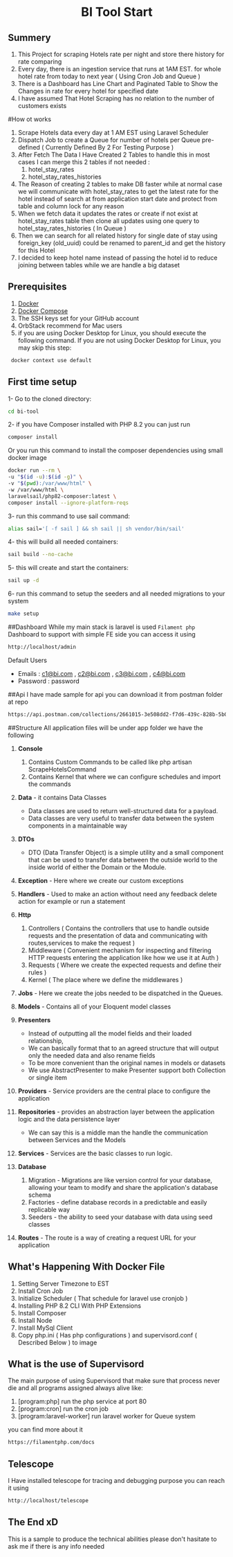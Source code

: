 <h1 align="center">BI Tool Start</h1>

## Summery
1. This Project for scraping Hotels rate per night and store there history for rate comparing
2. Every day, there is an ingestion service that runs at 1AM EST. for whole hotel rate from today to next year ( Using Cron Job and Queue )
3. There is a Dashboard has Line Chart and Paginated Table to Show the Changes in rate for every hotel for specified date
4. I have assumed That Hotel Scraping has no relation to the number of customers exists

#How ot works
1. Scrape Hotels data every day at 1 AM EST using Laravel Scheduler
2. Dispatch Job to create a Queue for number of hotels per Queue pre-defined ( Currently Defined By 2 For Testing Purpose )
3. After Fetch The Data I Have Created 2 Tables to handle this in most cases I can merge this 2 tables if not needed :
   1. hotel_stay_rates
   2. hotel_stay_rates_histories
4. The Reason of creating 2 tables to make DB faster while at normal case we will communicate with hotel_stay_rates to get the latest rate for the hotel instead of search at from application start date and protect from table and column lock for any reason
5. When we fetch data it updates the rates or create if not exist at hotel_stay_rates table then clone all updates using one query to hotel_stay_rates_histories ( In Queue )
6. Then we can search for all related history for single date of stay using foreign_key (old_uuid) could be renamed to parent_id and get the history for this Hotel
7. I decided to keep hotel name instead of passing the hotel id to reduce joining between tables while we are handle a big dataset

## Prerequisites
1. [Docker](https://docs.docker.com/install/)
2. [Docker Compose](https://docs.docker.com/compose/install/)
3. The SSH keys set for your GitHub account
4. OrbStack recommend for Mac users
5. if you are using Docker Desktop for Linux, you should execute the following command. If you are not using Docker Desktop for Linux, you may skip this step:
```bash
 docker context use default
```
## First time setup
1- Go to the cloned directory:
```bash
cd bi-tool
```
2- if you have Composer installed with PHP 8.2 you can just run 
```bash
composer install
```

Or you run this command to install the composer dependencies using small docker image
```bash
docker run --rm \
-u "$(id -u):$(id -g)" \
-v "$(pwd):/var/www/html" \
-w /var/www/html \
laravelsail/php82-composer:latest \
composer install --ignore-platform-reqs
```

3- run this command to use sail command:
```bash
alias sail='[ -f sail ] && sh sail || sh vendor/bin/sail'
```

4- this will build all needed containers:
```bash
sail build --no-cache
```

5- this will create and start the containers:
```bash
sail up -d
```

6- run this command to setup the seeders and all needed migrations to your system
```bash
make setup
```
##Dashboard
While my main stack is laravel is used `Filament php` Dashboard to support with simple FE side
you can access it using
```bash
http://localhost/admin
```
Default Users
- Emails : c1@bi.com , c2@bi.com , c3@bi.com , c4@bi.com
- Password : password

##Api
I have made sample for api you can download it from postman folder at repo
```bash
https://api.postman.com/collections/2661015-3e508dd2-f7d6-439c-828b-5b059bdd7e4d?access_key=PMAT-01HDD9X5F33PK8FCA3X72AYTZM
```

##Structure
All application files will be under app folder we have the following
1. **Console**
    1. Contains Custom Commands to be called like php artisan ScrapeHotelsCommand
    2. Contains Kernel that where we can configure schedules and import the commands

2. **Data** - it contains Data Classes
    * Data classes are used to return well-structured data for a payload.
    * Data classes are very useful to transfer data between the system components in a maintainable way

3. **DTOs**
    * DTO (Data Transfer Object) is a simple utility and a small component that can be used to transfer data
      between the outside world to the inside world of either the Domain or the Module.

4. **Exception** - Here where we create our custom exceptions

5. **Handlers** - Used to make an action without need any feedback delete action for example or run a statement

6. **Http**
    1. Controllers ( Contains the controllers that use to handle outside requests and the presentation of data and communicating with routes,services to make the request )
    2. Middleware ( Convenient mechanism for inspecting and filtering HTTP requests entering the application like how we use it at Auth )
    3. Requests ( Where we create the expected requests and define their rules )
    4. Kernel ( The place where we define the middlewares )

7. **Jobs** - Here we create the jobs needed to be dispatched in the Queues.

8. **Models** - Contains all of your Eloquent model classes

9. **Presenters**
    * Instead of outputting all the model fields and their loaded relationship,
    * We can basically format that to an agreed structure that will output only the needed data and also rename fields
    * To be more convenient than the original names in models or datasets
    * We use AbstractPresenter to make Presenter support both Collection or single item

10. **Providers** - Service providers are the central place to configure the application

11. **Repositories** - provides an abstraction layer between the application logic and the data persistence layer
    * We can say this is a middle man the handle the communication between Services and the Models

12. **Services** - Services are the basic classes to run logic.

13. **Database**
    1. Migration - Migrations are like version control for your database, allowing your team to modify and share the application's database schema
    2. Factories - define database records in a predictable and easily replicable way
    3. Seeders - the ability to seed your database with data using seed classes

14. **Routes** - The route is a way of creating a request URL for your application

## What's Happening With Docker File
1. Setting Server Timezone to EST
2. Install Cron Job
3. Initialize Scheduler ( That schedule for laravel use cronjob )
4. Installing PHP 8.2 CLI With PHP Extensions
5. Install Composer
6. Install Node
7. Install MySql Client
8. Copy php.ini ( Has php configurations ) and supervisord.conf ( Described Below ) to image

## What is the use of Supervisord
The main purpose of using Supervisord that make sure that process never die and all programs assigned always alive like:
1. [program:php] run the php service at port 80
2. [program:cron] run the cron job
3. [program:laravel-worker] run laravel worker for Queue system

you can find more about it
```bash
https://filamentphp.com/docs
```

## Telescope
I Have installed telescope for tracing and debugging purpose you can reach it using
```bash
http://localhost/telescope
```

## The End xD
This is a sample to produce the technical abilities please don't hasitate to ask me if there is any info needed